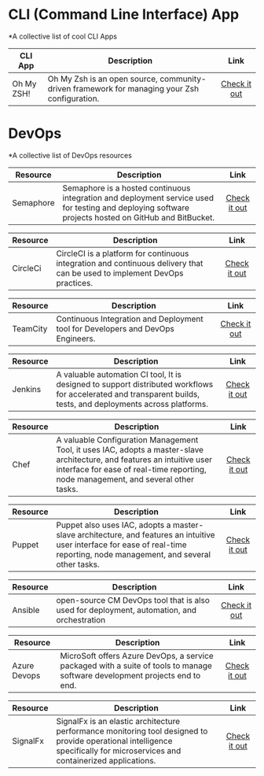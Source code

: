# CLI (Command Line Interface) App
*A collective list of cool CLI Apps 

| CLI App | Description | Link 
| --- | ----------- | :--------: |
| Oh My ZSH! | Oh My Zsh is an open source, community-driven framework for managing your Zsh configuration. | [Check it out](https://ohmyz.sh/)

# DevOps

*A collective list of DevOps resources

| Resource | Description | Link 
| --- | ----------- | :--------: |
| Semaphore | Semaphore is a hosted continuous integration and deployment service used for testing and deploying software projects hosted on GitHub and BitBucket. | [Check it out](https://semaphoreci.com/)

| Resource | Description | Link 
| --- | ----------- | :--------: |
| CircleCi | CircleCI is a platform for continuous integration and continuous delivery that can be used to implement DevOps practices. | [Check it out](https://circleci.com/)

| Resource | Description | Link 
| --- | ----------- | :--------: |
| TeamCity | Continuous Integration and Deployment tool for Developers and DevOps Engineers. | [Check it out](https://www.jetbrains.com/teamcity/)

| Resource | Description | Link 
| --- | ----------- | :--------: |
| Jenkins | A valuable automation CI tool, It is designed to support distributed workflows for accelerated and transparent builds, tests, and deployments across platforms.  | [Check it out](https://www.jenkins.io/)

| Resource | Description | Link 
| --- | ----------- | :--------: |
| Chef | A valuable Configuration Management Tool, it uses IAC, adopts a master-slave architecture, and features an intuitive user interface for ease of real-time reporting, node management, and several other tasks.  | [Check it out](https://www.chef.io/)

| Resource | Description | Link 
| --- | ----------- | :--------: |
| Puppet | Puppet also uses IAC, adopts a master-slave architecture, and features an intuitive user interface for ease of real-time reporting, node management, and several other tasks.  | [Check it out](https://www.puppet.com/)

| Resource | Description | Link 
| --- | ----------- | :--------: |
| Ansible | open-source CM DevOps tool that is also used for deployment, automation, and orchestration  | [Check it out](https://github.com/ansible/ansible)

| Resource | Description | Link 
| --- | ----------- | :--------: |
| Azure Devops | MicroSoft offers Azure DevOps, a service packaged with a suite of tools to manage software development projects end to end.  | [Check it out](https://azure.microsoft.com/en-us/products/devops)

| Resource | Description | Link 
| --- | ----------- | :--------: |
| SignalFx | SignalFx is an elastic architecture performance monitoring tool designed to provide operational intelligence specifically for microservices and containerized applications.  | [Check it out](https://signalfx.github.io/)
